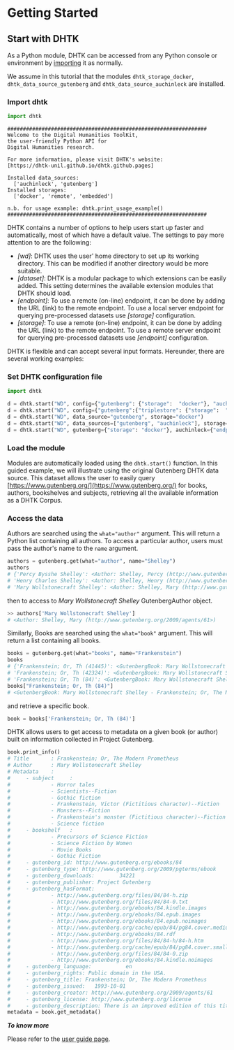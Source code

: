 Getting Started
==============

Start with DHTK
---------------

As a Python module, DHTK can be accessed from any Python console or
environment by
[importing](https://docs.python.org/3/reference/import.html?highlight=import)
it as normally.

We assume in this tutorial that the modules `dhtk_storage_docker`, `dhtk_data_source_gutenberg` and `dhtk_data_source_auchinleck` are installed.

### Import dhtk

``` python
import dhtk
``` 
``` text title="Output:"
################################################################
Welcome to the Digital Humanities ToolKit,
the user-friendly Python API for 
Digital Humanities research.

For more information, please visit DHTK's website:
[https://dhtk-unil.github.io/dhtk.github.pages]

Installed data_sources:
  ['auchinleck', 'gutenberg']
Installed storages:
  ['docker', 'remote', 'embedded']

n.b. for usage example: dhtk.print_usage_example()
################################################################
``` 
DHTK contains a number of options to help users start up faster and
automatically, most of which have a default value. The settings to pay
more attention to are the following:

- *[wd]*: DHTK uses the user' home directory to set up its working
    directory. This can be modified if another directory would be more
    suitable.
- *[dataset]*: DHTK is a modular package to which extensions can be easily added. 
    This setting determines the available extension modules that DHTK should load.
- *[endpoint]*: To use a remote (on-line) endpoint, it can be done by adding the URL (link) to the
    remote endpoint. To use a local server endpoint for querying pre-processed datasets use *[storage]* configuration.
- *[storage]*:  To use a remote (on-line) endpoint, it can be done by adding the URL (link) to the
    remote endpoint. To use a remote server endpoint for querying pre-processed datasets use *[endpoint]* configuration.


DHTK is flexible and can accept several input formats. Hereunder, there are several working examples:

### Set DHTK configuration file

```python
import dhtk

d = dhtk.start("WD", config={"gutenberg": {"storage":  "docker"}, "auchinleck": {"storage": "docker" }})
d = dhtk.start("WD", config={"gutenberg":{"triplestore": {"storage":  "docker"}}})
d = dhtk.start("WD", data_source="gutenberg", storage="docker")
d = dhtk.start("WD", data_sources=["gutenberg", "auchinleck"], storage="docker")
d = dhtk.start("WD", gutenberg={"storage": "docker"}, auchinleck={"endpoint": "http://localhost:3031/ds/sparql" })
```

### Load the module
Modules are automatically loaded using the `dhtk.start()` function. 
In this guided example, we will illustrate using the original Gutenberg DHTK data source. 
This dataset allows the user to easily query [https://www.gutenberg.org/](https://www.gutenberg.org/) for books, authors, bookshelves and subjects, retrieving all the available information as a DHTK Corpus.

### Access the data
Authors are searched using the `what="author"` argument. This will return a Python list containing all authors. To access a particular author, users must pass the author's name to the `name` argument.

```python
authors = gutenberg.get(what="author", name="Shelley")
authors
# {'Percy Bysshe Shelley': <Author: Shelley, Percy (http://www.gutenberg.org/2009/agents/1529>),
# 'Henry Charles Shelley': <Author: Shelley, Henry (http://www.gutenberg.org/2009/agents/2162>),
# 'Mary Wollstonecraft Shelley': <Author: Shelley, Mary (http://www.gutenberg.org/2009/agents/61>)}
```
then to access to *Mary Wollstonecraft Shelley* GutenbergAuthor object.

```python
>> authors['Mary Wollstonecraft Shelley']
# <Author: Shelley, Mary (http://www.gutenberg.org/2009/agents/61>)
```
Similarly, Books are searched using the `what="book"` argument. This will return a list containing all books.

```python
books = gutenberg.get(what="books", name="Frankenstein")
books
# {'Frankenstein; Or, Th (41445)': <GutenbergBook: Mary Wollstonecraft Shelley - Frankenstein; Or, The Modern Prometheus gutenberg_id: 41445>,
# 'Frankenstein; Or, Th (42324)': <GutenbergBook: Mary Wollstonecraft Shelley - Frankenstein; Or, The Modern Prometheus gutenberg_id: 42324>,
# 'Frankenstein; Or, Th (84)': <GutenbergBook: Mary Wollstonecraft Shelley - Frankenstein; Or, The Modern Prometheus gutenberg_id: 84>}
books["Frankenstein; Or, Th (84)"]
# <GutenbergBook: Mary Wollstonecraft Shelley - Frankenstein; Or, The Modern Prometheus gutenberg_id: 84>
```
and retrieve a specific book.
```python
book = books['Frankenstein; Or, Th (84)']
```
DHTK allows users to get access to metadata on a given book (or author) built on information collected in Project Gutenberg.

```python
book.print_info()
# Title       : Frankenstein; Or, The Modern Prometheus
# Author      : Mary Wollstonecraft Shelley
# Metadata    :
#     - subject     :
#             - Horror tales
#             - Scientists--Fiction
#             - Gothic fiction
#             - Frankenstein, Victor (Fictitious character)--Fiction
#             - Monsters--Fiction
#             - Frankenstein's monster (Fictitious character)--Fiction
#             - Science fiction
#     - bookshelf   :
#             - Precursors of Science Fiction
#             - Science Fiction by Women
#             - Movie Books
#             - Gothic Fiction
#     - gutenberg_id: http://www.gutenberg.org/ebooks/84
#     - gutenberg_type: http://www.gutenberg.org/2009/pgterms/ebook
#     - gutenberg_downloads:        34221
#     - gutenberg_publisher: Project Gutenberg
#     - gutenberg_hasFormat:
#             - http://www.gutenberg.org/files/84/84-h.zip
#             - http://www.gutenberg.org/files/84/84-0.txt
#             - http://www.gutenberg.org/ebooks/84.kindle.images
#             - http://www.gutenberg.org/ebooks/84.epub.images
#             - http://www.gutenberg.org/ebooks/84.epub.noimages
#             - http://www.gutenberg.org/cache/epub/84/pg84.cover.medium.jpg
#             - http://www.gutenberg.org/ebooks/84.rdf
#             - http://www.gutenberg.org/files/84/84-h/84-h.htm
#             - http://www.gutenberg.org/cache/epub/84/pg84.cover.small.jpg
#             - http://www.gutenberg.org/files/84/84-0.zip
#             - http://www.gutenberg.org/ebooks/84.kindle.noimages
#     - gutenberg_language:           en
#     - gutenberg_rights: Public domain in the USA.
#     - gutenberg_title: Frankenstein; Or, The Modern Prometheus
#     - gutenberg_issued:   1993-10-01
#     - gutenberg_creator: http://www.gutenberg.org/2009/agents/61
#     - gutenberg_license: http://www.gutenberg.org/license
#     - gutenberg_description: There is an improved edition of this title, eBook #42324
metadata = book.get_metadata()
```

***To know more***

Please refer to the [user guide page](user_guide.md).